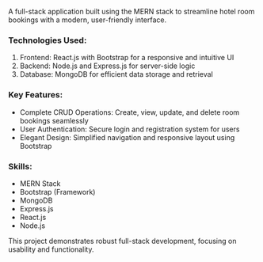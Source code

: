 A full-stack application built using the MERN stack to streamline hotel room bookings with a modern, user-friendly interface.

### Technologies Used:

1. Frontend: React.js with Bootstrap for a responsive and intuitive UI
2. Backend: Node.js and Express.js for server-side logic
3. Database: MongoDB for efficient data storage and retrieval

### Key Features:

- Complete CRUD Operations: Create, view, update, and delete room bookings seamlessly
- User Authentication: Secure login and registration system for users
- Elegant Design: Simplified navigation and responsive layout using Bootstrap

### Skills: 
- MERN Stack
- Bootstrap (Framework)
- MongoDB
- Express.js
- React.js
- Node.js

This project demonstrates robust full-stack development, focusing on usability and functionality.
